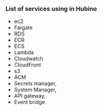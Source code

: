 ### List of services using in Hubino
- ec2
- Fargate
- RDS
- ECR
- ECS
- Lambda
- Cloudwatch
- CloudFront
- s3
- ACM
- Secrets manager, 
- System Manager, 
- API gateway, 
- Event bridge
